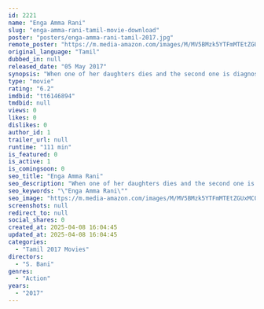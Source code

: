```yaml
---
id: 2221
name: "Enga Amma Rani"
slug: "enga-amma-rani-tamil-movie-download"
poster: "posters/enga-amma-rani-tamil-2017.jpg"
remote_poster: "https://m.media-amazon.com/images/M/MV5BMzk5YTFmMTEtZGUxMC00YjEyLWI2OGEtNjU2OWY1OGEzNjY1XkEyXkFqcGc@._V1_SX300.jpg"
original_language: "Tamil"
dubbed_in: null
released_date: "05 May 2017"
synopsis: "When one of her daughters dies and the second one is diagnosed with the same illness, single mom in Malaysia takes her to a hill station, where the girl stars behaving mysteriously."
type: "movie"
rating: "6.2"
imdbid: "tt6146894"
tmdbid: null
views: 0
likes: 0
dislikes: 0
author_id: 1
trailer_url: null
runtime: "111 min"
is_featured: 0
is_active: 1
is_comingsoon: 0
seo_title: "Enga Amma Rani"
seo_description: "When one of her daughters dies and the second one is diagnosed with the same illness, single mom in Malaysia takes her to a hill station, where the girl stars behaving mysteriously."
seo_keywords: "\"Enga Amma Rani\""
seo_image: "https://m.media-amazon.com/images/M/MV5BMzk5YTFmMTEtZGUxMC00YjEyLWI2OGEtNjU2OWY1OGEzNjY1XkEyXkFqcGc@._V1_SX300.jpg"
screenshots: null
redirect_to: null
social_shares: 0
created_at: 2025-04-08 16:04:45
updated_at: 2025-04-08 16:04:45
categories:
  - "Tamil 2017 Movies"
directors:
  - "S. Bani"
genres:
  - "Action"
years:
  - "2017"
---
```

